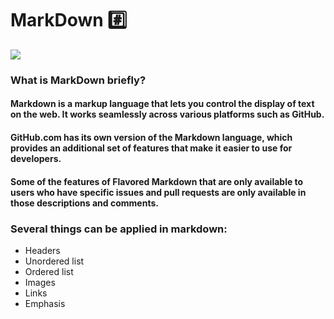# MarkDown #️⃣

![](https://encrypted-tbn0.gstatic.com/images?q=tbn:ANd9GcSUHBErDQ2c7Q7-eRE7zR98fFlC_0hnebObxd1hDfppAhhks7BzVKhfrzxEof7UZyOZJUs&usqp=CAU)

### What is MarkDown briefly?

#### Markdown is a markup language that lets you control the display of text on the web. It works seamlessly across various platforms such as GitHub. 
#### GitHub.com has its own version of the Markdown language, which provides an additional set of features that make it easier to use for developers. 
#### Some of the features of Flavored Markdown that are only available to users who have specific issues and pull requests are only available in those descriptions and comments.

### Several things can be applied in markdown:
* Headers
* Unordered list
* Ordered list
* Images
* Links
* Emphasis


